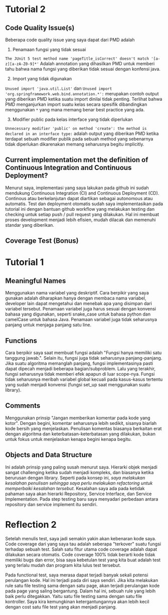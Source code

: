 # Tutorial 2
## Code Quality Issue(s)
Beberapa code quality issue yang saya dapat dari PMD adalah
1. Penamaan fungsi yang tidak sesuai

`The JUnit 5 test method name 'pageTitle_isCorrect' doesn't match '[a-z][a-zA-Z0-9]*'` Adalah annotation yang dihasilkan PMD untuk memberi tahu bahwa nama fungsi yang diberikan tidak sesuai dengan konfensi java.  

2. Import yang tidak digunakan

`Unused import 'java.util.List'` dan `Unused import 'org.springframework.web.bind.annotation.*':` merupakan contoh output yang diberikan PMD ketika suatu import dinilai tidak penting. Terlihat bahwa PMD menganjurkan import suatu kelas secara spesifik dibandingkan menggunakan `*` yang mana memang benar best practice yang ada.

3. Modifier public pada kelas interface yang tidak diperlukan

`Unnecessary modifier 'public' on method 'create': the method is declared in an interface type:` adalah output yang diberikan PMD ketika terdapat sebuah modifier publik pada sebuah method yang sebenarnya tidak diperlukan dikarenakan memang seharusnya begitu implicitly. 

## Current implementation met the definition of Continuous Integration and Continuous Deployment?
Menurut saya, implementasi yang saya lakukan pada github ini sudah mendukung Continuous Integration (CI) and Continuous Deployment (CD). Continous atau berkelanjutan dapat diartikan sebagai autonomous atau automatis. Test dan deployment otomatis sudah saya implementasikan pada tutorial ini dengan bantuan github workflow yang melakukan testing dan checking untuk setiap push / pull request yang dilakukan. Hal ini membuat proses development menjadi lebih efisien, mudah dilacak dan memenuhi standar yang diberikan.

## Coverage Test (Bonus)



# Tutorial 1

## Meaningful Names

Menggunakan nama variabel yang deskriptif. Cara berpikir yang saya gunakan adalah diharapkan hanya dengan membaca nama variabel, developer lain dapat mengetahui dan menebak apa yang disimpan dari variabel tersebut. Penamaan variabel juga harus sesuai dengan konvensi bahasa yang digunakan, seperti snake_case untuk bahasa python dan camelCase untuk bahasa Java. Penamaan variabel juga tidak seharusnya panjang untuk menjaga panjang satu line. 
## Functions

Cara berpikir saya saat membuat fungsi adalah "Fungsi hanya memiliki satu tanggung jawab.". Selain itu, fungsi juga tidak seharusnya panjang-panjang. Jika suatu algoritma memanglah panjang, fungsi implementasinya pasti dapat dipecah menjadi beberapa bagian/subproblem. Lalu yang terakhir, fungsi seharusnya tidak memberi efek apapun di luar scope-nya. Fungsi tidak seharusnya meribah variabel global kecuali pada kasus-kasus tertentu yang sudah menjadi konvensi (fungsi set_up saat menggunakan suatu library).

## Comments
   
Menggunakan prinsip "Jangan memberikan komentar pada kode yang kotor". Dengan begini, komentar seharusnya lebih sedikit, sisanya biarlah kode bersih yang menjelaskan. Penulisan komentas biasanya berkaitan erat dengan algoritma dan keterbatasan-keterbatasan yang dilakukan, bukan untuk fokus untuk menjelaskan kenapa begini kenapa begitu. 

## Objects and Data Structure

Ini adalah prinsip yang paling susah menurut saya. Hierarki objek menjadi sangat challenging ketika sudah menjadi kompleks, dan biasanya ketika berurusan dengan library. Seperti pada konsep ini, *saya melakukan kesalahan penulisan sehingga saya perlu melakukan refactoring untuk memperbaiki kesalahan tersebut*. Kesalahan saya ada pada ketidak pahaman saya akan hierarki Repository, Service Interface, dan Service Implementation. Pada step testing baru saya menyadari perbedaan antara repository dan service implement itu sendiri.

# Reflection 2

Setelah menulis test, saya jadi semakin yakin akan kebenaran kode saya. Code coverage dari yang saya tau adalah seberapa "terkover" suatu fungsi terhadap sebuah test. Salah satu fitur utama code coverage adalah dapat dilakukan secara otomatis. Code coverage 100% tidak berarti kode tidak memiliki bugs dan error, bisa saya kebetulan test yang kita buat adalah test yang terlalu mudah dan program kita lulus test tersebut.

Pada functional test, saya merasa dapat terjadi banyak sekali potensi perulangan kode. Hal ini terjadi pada diri saya sendiri. Jika kita melakukan rule satu file testing sama dengan satu page, akan terjadi perulangan kode pada page yang saling bergantung. Dalam hal ini, sebuah rule yang lebih baik perlu ditegakkan. Yaitu satu file testing sama dengan satu file kontroller. Saya kira kemungkinan ketergantungannya akan lebih kecil dengan cost satu file test yang akan menjadi panjang.  